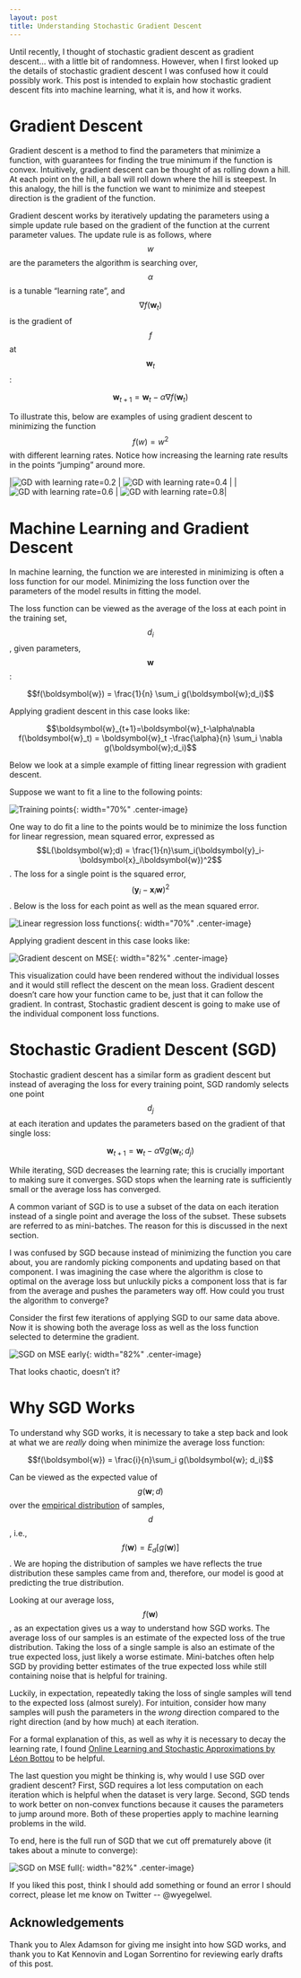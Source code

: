 ```yaml
---
layout: post
title: Understanding Stochastic Gradient Descent
---
```



Until recently, I thought of stochastic gradient descent as gradient descent… with a little bit of randomness. However, when I first looked up the details of stochastic gradient descent I was confused how it could possibly work. This post is intended to explain how stochastic gradient descent fits into machine learning, what it is, and how it works.

# Gradient Descent

Gradient descent is a method to find the parameters that minimize a function, with guarantees for finding the true minimum if the function is convex. Intuitively, gradient descent can be thought of as rolling down a hill. At each point on the hill, a ball will roll down where the hill is steepest. In this analogy, the hill is the function we want to minimize and steepest direction is the gradient of the function.

Gradient descent works by iteratively updating the parameters using a simple update rule based on the gradient of the function at the current parameter values. The update rule is as follows, where $$w$$ are the parameters the algorithm is searching over, $$\alpha$$ is a tunable “learning rate”, and $$\nabla f(\boldsymbol{w}_t)$$ is the gradient of $$f$$ at $$\boldsymbol{w}_t$$:

$$\boldsymbol{w}_{t+1}=\boldsymbol{w}_t-\alpha\nabla f(\boldsymbol{w}_t)$$

To illustrate this, below are examples of using gradient descent to minimizing the function $$f(w)=w^2$$ with different learning rates. Notice how increasing the learning rate results in the points “jumping” around more.

|![GD with learning rate=0.2]({{site.base_url}}/images/sgd/gradient_descent_LR_0.2.gif)  | ![GD with learning rate=0.4]({{site.base_url}}/images/sgd/gradient_descent_LR_0.4.gif) |
|![GD with learning rate=0.6]({{site.base_url}}/images/sgd/gradient_descent_LR_0.6.gif)  | ![GD with learning rate=0.8]({{site.base_url}}/images/sgd/gradient_descent_LR_0.8.gif)|

  
# Machine Learning and Gradient Descent

In machine learning, the function we are interested in minimizing is often a loss function for our model. Minimizing the loss function over the parameters of the model results in fitting the model. 

The loss function can be viewed as the average of the loss at each point in the training set, $$d_i$$, given parameters, $$\boldsymbol{w}$$:

$$f(\boldsymbol{w}) = \frac{1}{n} \sum_i g(\boldsymbol{w};d_i)$$

Applying gradient descent in this case looks like:

$$\boldsymbol{w}_{t+1}=\boldsymbol{w}_t-\alpha\nabla f(\boldsymbol{w}_t) = \boldsymbol{w}_t -\frac{\alpha}{n} \sum_i \nabla g(\boldsymbol{w};d_i)$$

Below we look at a simple example of fitting linear regression with gradient descent. 

Suppose we want to fit a line to the following points:

![Training points]({{site.base_url}}/images/sgd/regression_data.png){: width="70%" .center-image}


One way to do fit a line to the points would be to minimize the loss function for linear regression, mean squared error, expressed as $$L(\boldsymbol{w};d) = \frac{1}{n}\sum_i(\boldsymbol{y}_i-\boldsymbol{x}_i\boldsymbol{w})^2$$. The loss for a single point is the squared error, $$(\boldsymbol{y}_i-\boldsymbol{x}_i\boldsymbol{w})^2$$. Below is the loss for each point as well as the mean squared error.

![Linear regression loss functions]({{site.base_url}}/images/sgd/loss_functions.png){: width="70%" .center-image}


Applying gradient descent in this case looks like:

![Gradient descent on MSE]({{site.base_url}}/images/sgd/gradient_descent_MSE_0.5.gif){: width="82%" .center-image}

This visualization could have been rendered without the individual losses and it would still reflect the descent on the mean loss. Gradient descent doesn’t care how your function came to be, just that it can follow the gradient. In contrast, Stochastic gradient descent is going to make use of the individual component loss functions.

# Stochastic Gradient Descent (SGD)

Stochastic gradient descent has a similar form as gradient descent but instead of averaging the loss for every training point, SGD randomly selects one point $$d_j$$ at each iteration and updates the parameters based on the gradient of that single loss:

$$\boldsymbol{w}_{t+1}=\boldsymbol{w}_t-\alpha\nabla g(\boldsymbol{w}_t;d_j)$$

While iterating, SGD decreases the learning rate; this is crucially important to making sure it converges. SGD stops when the learning rate is sufficiently small or the average loss has converged.

A common variant of SGD is to use a subset of the data on each iteration instead of a single point and average the loss of the subset. These subsets are referred to as mini-batches. The reason for this is discussed in the next section.

I was confused by SGD because instead of minimizing the function you care about, you are randomly picking components and updating based on that component. I was imagining the case where the algorithm is close to optimal on the average loss but unluckily picks a component loss that is far from the average and pushes the parameters way off. How could you trust the algorithm to converge?

Consider the first few iterations of applying SGD to our same data above. Now it is showing both the average loss as well as the loss function selected to determine the gradient.

![SGD on MSE early]({{site.base_url}}/images/sgd/SGD_MSE_0.8_early.gif){: width="82%" .center-image}


That looks chaotic, doesn’t it? 

# Why SGD Works

To understand why SGD works, it is necessary to take a step back and look at what we are *really* doing when minimize the average loss function:

$$f(\boldsymbol{w}) = \frac{i}{n}\sum_i g(\boldsymbol{w}; d_i)$$

Can be viewed as the expected value of $$g(\boldsymbol{w};d)$$ over the [empirical distribution](https://en.wikipedia.org/wiki/Empirical_distribution_function) of samples, $$d$$, i.e.,  $$f(\boldsymbol{w}) = E_d[g(\boldsymbol{w})]$$. We are hoping the distribution of samples we have reflects the true distribution these samples came from and, therefore, our model is good at predicting the true distribution. 

Looking at our average loss, $$f(\boldsymbol{w})$$, as an expectation gives us a way to understand how SGD works. The average loss of our samples is an estimate of the expected loss of the true distribution. Taking the loss of a single sample is also an estimate of the true expected loss, just likely a worse estimate. Mini-batches often help SGD by providing better estimates of the true expected loss while still containing noise that is helpful for training.

Luckily, in expectation, repeatedly taking the loss of single samples will tend to the expected loss (almost surely). For intuition, consider how many samples will push the parameters in the *wrong* direction compared to the right direction (and by how much) at each iteration.

For a formal explanation of this, as well as why it is necessary to decay the learning rate, I found [Online Learning and Stochastic Approximations by Léon Bottou](http://leon.bottou.org/publications/pdf/online-1998.pdf) to be helpful.

The last question you might be thinking is, why would I use SGD over gradient descent? First, SGD requires a lot less computation on each iteration which is helpful when the dataset is very large. Second, SGD tends to work better on non-convex functions because it causes the parameters to jump around more. Both of these properties apply to machine learning problems in the wild. 

To end, here is the full run of SGD that we cut off prematurely above (it takes about a minute to converge):

![SGD on MSE full]({{site.base_url}}/images/sgd/SGD_MSE_0.8_full.gif){: width="82%" .center-image}


If you liked this post, think I should add something or found an error I should correct, please let me know on Twitter -- @wyegelwel.

## Acknowledgements

Thank you to Alex Adamson for giving me insight into how SGD works, and thank you to Kat Kennovin and Logan Sorrentino for reviewing early drafts of this post.

